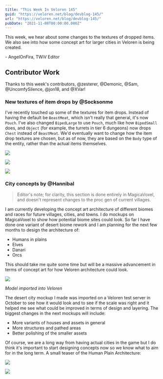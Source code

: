 ```yaml
---
title: "This Week In Veloren 145"
guid: "https://veloren.net/blog/devblog-145/"
url: "https://veloren.net/blog/devblog-145/"
pubDate: "2021-11-08T00:00:00.000Z"
---
```


This week, we hear about some changes to the textures of dropped items. We also see into how some concept art for larger cities in Veloren is being created.

\- AngelOnFira, TWiV Editor

## Contributor Work

Thanks to this week's contributors, @zesterer, @Demonic, @Sam, @UncomfySilence, @jon18, and @XVar!

### New textures of item drops by @Socksonme

I've recently touched up some of the textures for item drops. Instead of having the default be `BeastMeat`, which isn't really that general, it's now `Pouch`. I've also changed `BipedLarge` to use `Pouch`, much like how `BipedSmall` does, and `Object` (for example, the turrets in tier 6 dungeons) now drops `Chest` instead of `BeastMeat`. We'd eventually want to change how the item drop textures are chosen, but as of now, they are based on the `Body` type of the entity, rather than the actual items themselves.

![](https://s3.eu-central-2.wasabisys.com/veloren-blog/cdn/597826574095613962/907572252290187285/BeastMeat.png)

![](https://s3.eu-central-2.wasabisys.com/veloren-blog/cdn/597826574095613962/907572405164199987/pouch.png)

![](https://s3.eu-central-2.wasabisys.com/veloren-blog/cdn/597826574095613962/907572662996455424/chest.png)

### City concepts by @Hannibal

> Editor's note; for clarity, this section is done entirely in MagicaVoxel, and doesn't represent changes to the proc gen of current villages.

I am currently developing the concept art architecture of different biomes and races for future villages, cities, and towns. I do mockups on MagicaVoxel to show how potential biome sites could look. So far I have done one variant of desert biome rework and I am planning for the next few months to design the architecture of:

- Humans in plains
- Elves
- Danari
- Orcs

This should take me quite some time but will be a massive advancement in terms of concept art for how Veloren architecture could look.

![](https://s3.eu-central-2.wasabisys.com/veloren-blog/cdn/597826574095613962/909124819633700874/screenshot_1633657158130.png)

_Model imported into Veloren_

The desert city mockup I made was imported on a Veloren test server in October to see how it would look and to see if the scale was right and it helped me see what could be improved in terms of design and layering. The biggest changes in the next mockups will include:

- More variants of houses and assets in general
- More structures and pathed areas
- Better polishing of the smaller assets

Of course, we are a long way from having actual cities in the game but I do think it's important to start designing concepts now so we know what to aim for in the long term. A small teaser of the Human Plain Architecture:

![](https://s3.eu-central-2.wasabisys.com/veloren-blog/cdn/597826574095613962/909125317396955187/Screen_Shot_2021-11-13_at_11.58.32_AM.png)

![](https://s3.eu-central-2.wasabisys.com/veloren-blog/cdn/597826574095613962/909126358809083955/Screen_Shot_2021-11-13_at_12.02.42_PM.png)
